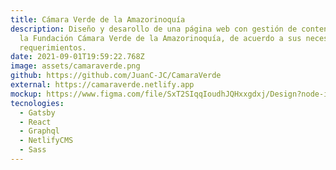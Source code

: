 ```yaml
---
title: Cámara Verde de la Amazorinoquía
description: Diseño y desarollo de una página web con gestión de contenido para
  la Fundación Cámara Verde de la Amazorinoquía, de acuerdo a sus necesidades y
  requerimientos.
date: 2021-09-01T19:59:22.768Z
image: assets/camaraverde.png
github: https://github.com/JuanC-JC/CamaraVerde
external: https://camaraverde.netlify.app
mockup: https://www.figma.com/file/SxT2SIqqIoudhJQHxxgdxj/Design?node-id=0%3A1
tecnologies:
  - Gatsby
  - React
  - Graphql
  - NetlifyCMS
  - Sass
---
```

